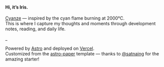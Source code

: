 #### Hi, it’s Iris.

[Cyanze](https://cyanze-two.vercel.app/) — inspired by the cyan flame burning at 2000°C.  
This is where I capture my thoughts and moments through development notes, reading, and daily life.


_

Powered by [Astro](https://astro.build) and deployed on [Vercel](https://vercel.com).  
Customized from the [astro-paper](https://github.com/satnaing/astro-paper) template — thanks to [@satnaing](https://github.com/satnaing) for the amazing starter!
